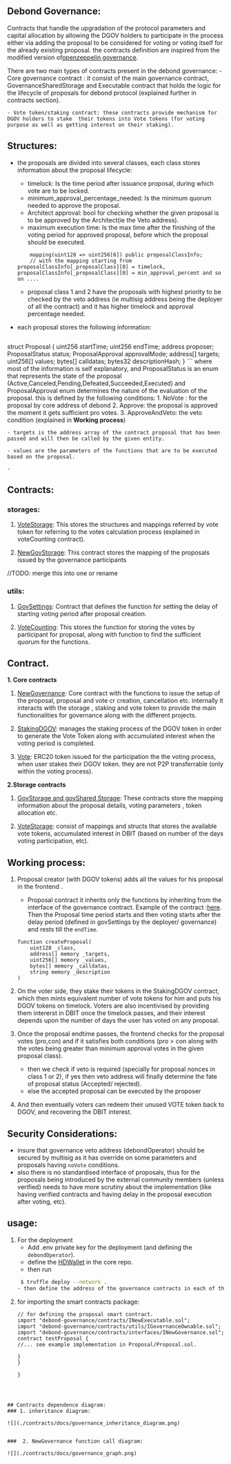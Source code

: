 ## Debond Governance:

Contracts that handle the upgradation of the protocol parameters and capital allocation  by allowing the DGOV holders to participate in the process either via adding the proposal to be considered for voting or voting itself for the already existing proposal. the contracts  definition are inspired  from  the modified version of[openzeppelin governance](https://github.com/OpenZeppelin/openzeppelin-contracts/tree/master/contracts/governance).  

There are two main  types of contracts present in the  debond governance:
    - Core governance contract : it consist of the main governance contract, GovernanceSharedStorage and Executable contract that holds the logic for the lifecycle of proposals for debond protocol (explained further in contracts section). 
    
    - Vote token/staking contract: these contracts provide mechanism for DGOV holders to stake  their tokens into Vote tokens (for voting purpose as well as getting interest on their staking).


## Structures: 

- the proposals are divided into several classes, each class stores information about the proposal lifecycle: 
    - timelock: Is the time period after issuance proposal, during which vote are to be locked. 
    - minimum_approval_percentage_needed: Is the minimum quorum needed to approve the proposal.
    - Architect approval: bool for checking whether the given proposal is to be approved by the Architect(ie the Veto address). 
    - maximum execution time: Is the max time after the finishing of the voting period for approved proposal, before which the proposal should be executed. 
    
    ```solidity
        mapping(uint128 => uint256[6]) public proposalClassInfo;
        // with the mapping starting from  proposalClassInfo[_proposalClass][0] = timelock, proposalClassInfo[_proposalClass][0] = min_approval_percent and so on .... 
    ```
    -  proposal class 1 and 2 have the proposals with highest priority to be checked by the veto address (ie multisig address being the deployer of all the contract) and it has  higher timelock and approval percentage needed. 

- each proposal stores the following information: 
    ```solidity
 struct  Proposal {
        uint256 startTime;
        uint256 endTime;
        address proposer;
        ProposalStatus status;
        ProposalApproval approvalMode;
        address[] targets;
        uint256[] values;
        bytes[] calldatas;
        bytes32 descriptionHash;
    }
    ```
    where most of the information is self explanatory, and ProposalStatus is an enum that represents the state of the proposal (Active,Canceled,Pending,Defeated,Succeeded,Executed) and ProposalApproval enum determines the nature of the evaluation of the proposal. this is defined by the following conditions: 
        1. NoVote : for the proposal by  core address of debond 
        2. Approve: the proposal is approved the moment it gets sufficient pro votes.
        3. ApproveAndVeto: the veto condition (explained in **Working process**)

    - targets is the address array of the contract proposal that has been passed and will then be called by the given entity.

    - values are the parameters of the functions that are to be executed based on the proposal.

    - 


## Contracts:

### storages: 

1. [VoteStorage](): This stores the structures and mappings referred by  vote token for referring to the votes calculation process (explained in voteCounting contract).

2. [NewGovStorage](): This contract stores the mapping of the proposals issued by the governance participants 

//TODO: merge this into one or rename 
### utils: 
1. [GovSettings](): Contract that defines the function for setting the delay of starting voting period after proposal creation. 

2. [VoteCounting](): This stores the function for storing the votes by participant for proposal, along with function to find the sufficient quorum for the functions.
## Contract.

**1. Core contracts**

1. [NewGovernance](): Core contract with the functions to issue the setup of the proposal,  proposal and vote cr creation, cancellation  etc. internally it interacts with the storage , staking and vote token to provide the main functionalities for governance along with the different projects.
2. [StakingDGOV](): manages the staking process of the DGOV token in order to generate the Vote Token along with accumulated interest when the voting period is completed.

3. [Vote](): ERC20 token issued for the participation the the voting process, when user stakes their DGOV token. they are not P2P transferrable (only within the voting process). 



**2.Storage contracts**

1. [GovStorage and govShared Storage](): These contracts store the  mapping information about the proposal details, voting parameters , token allocation etc.

2. [VoteStorage](): consist of  mappings and structs that  stores the available vote tokens, accumulated interest in DBIT (based on number of the days voting participation, etc).


## Working process:

1. Proposal creator (with DGOV tokens) adds all the values for his proposal in the frontend .
    - Proposal contract it inherits only the functions by inheriting from the interface of the governance contract. Example of the contract :[here](./contracts/Proposal/Proposal.sol). Then the Proposal time period starts and then voting starts after the delay period (defined in govSettings by the deployer/ governance) and rests till the `endTime`. 

    ```solidity
    function createProposal(
        uint128 _class,
        address[] memory _targets,
        uint256[] memory _values,
        bytes[] memory _calldatas,
        string memory _description
    )
    ```

2. On the voter side, they stake their tokens in the StakingDGOV contract, which then mints equivalent number of vote tokens for him and puts his DGOV tokens on timelock. Voters are also incentivised by providing them intererst in DBIT once the timelock passes, and their interest depends upon the number of days the user has voted on any proposal. 

3. Once the proposal endtime passes, the frontend checks for the proposal votes (pro,con) and if it satisfies both conditions (pro > con along with the votes being greater than minimum approval votes in the given proposal class). 
    - then we check if veto is required (specially for proposal nonces in class 1 or 2), if yes then veto address will finally determine the fate of proposal status (Accepted/ rejected).
    - else the accepted proposal can be executed by the proposer

4. And then eventually voters can redeem their unused VOTE token back to DGOV, and recovering the DBIT interest.  

## Security Considerations:

- insure that governance veto address (debondOperator) should be secured by multisig as it has override on some parameters and proposals having `noVote` conditions.
- also there is no standardised interface of proposals, thus for the proposals being introduced by the external community members (unless verified) needs to have more scrutiny about the implementation (like having verified contracts and having delay in the proposal execution after voting, etc).

## usage: 

1. For the deployment
    - Add .env private key for the deployment (and defining the `debondOperator`).
    - define the [HDWallet](https://www.npmjs.com/package/@truffle/hdwallet-provider) in the core repo.
    - then run
    ```bash
     $ truffle deploy --network .
    - then define the address of the governance contracts in each of the other contracts (from utils/governanceOwnable.sol).

    ```
2. for importing the smart contracts package:
    ```solidity
    // for defining the proposal smart contract.
    import "debond-governance/contracts/INewExecutable.sol";
    import "debond-governance/contracts/utils/IGovernanceOwnable.sol";
    import "debond-governance/contracts/interfaces/INewGovernance.sol";
    contract testProposal {
    //... see example implementation in Proposal/Proposal.sol.
    
    }
    }

    }
    
```



## Contracts dependence diagram:
### 1. inheritance diagram: 

![](./contracts/docs/governance_inheritance_diagram.png)


###  2. NewGovernance function call diagram: 

![](./contracts/docs/governance_graph.png)


